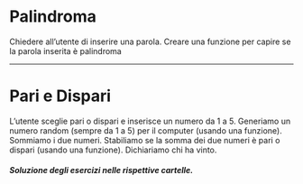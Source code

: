 
# Palindroma

Chiedere all’utente di inserire una parola. 
Creare una funzione per capire se la parola inserita è palindroma

---

# Pari e Dispari

L’utente sceglie pari o dispari e inserisce un numero da 1 a 5. 
Generiamo un numero random (sempre da 1 a 5) per il computer (usando una funzione). 
Sommiamo i due numeri. 
Stabiliamo se la somma dei due numeri è pari o dispari (usando una funzione). 
Dichiariamo chi ha vinto.



##### Soluzione degli esercizi nelle rispettive cartelle. 